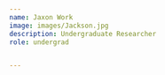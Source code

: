 ```yaml
---
name: Jaxon Work
image: images/Jackson.jpg
description: Undergraduate Researcher
role: undergrad


---
```

